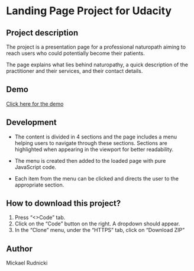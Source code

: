 # Landing Page Project for Udacity

##  Project description

The project is a presentation page for a professional naturopath aiming to reach users who could potentially become their patients. 

The page explains what lies behind naturopathy, a quick description of the practitioner and their services, and their contact details.

## Demo

[Click here for the demo](https://duckduckgo.com)

## Development

- The content is divided in 4 sections and the page includes a menu helping users to navigate through these sections. Sections are highlighted when appearing in the viewport for better readability.   

- The menu is created then added to the loaded page with pure JavaScript code. 

- Each item from the menu can be clicked and directs the user to the appropriate section.

## How to download this project?

1. Press “<>Code” tab.
2. Click on the “Code” button on the right. A dropdown should appear.
3. In the “Clone” menu, under the “HTTPS” tab, click on “Download ZIP”

## Author

Mickael Rudnicki
